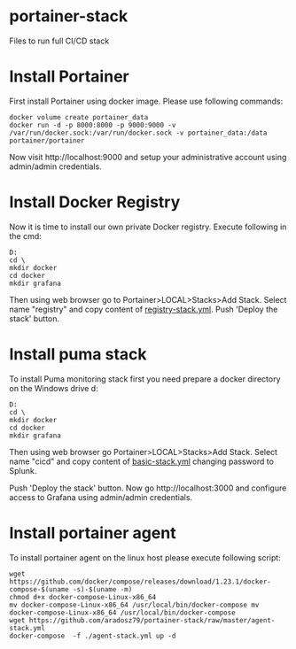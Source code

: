 # portainer-stack
Files to run full CI/CD stack

# Install Portainer

First install Portainer using docker image. Please use following commands:
```
docker volume create portainer_data
docker run -d -p 8000:8000 -p 9000:9000 -v /var/run/docker.sock:/var/run/docker.sock -v portainer_data:/data portainer/portainer
```

Now visit http://localhost:9000 and setup your administrative account using admin/admin credentials.

# Install Docker Registry

Now it is time to install our own private Docker registry. Execute following in the cmd:

```
D:
cd \
mkdir docker
cd docker
mkdir grafana
```

Then using web browser go to Portainer>LOCAL>Stacks>Add Stack. Select name "registry" and copy content of [registry-stack.yml](registry-stack.yml). Push 'Deploy the stack' button.

# Install puma stack

To install Puma monitoring stack first you need prepare a docker directory on the Windows drive d:

```
D:
cd \
mkdir docker
cd docker
mkdir grafana
```
Then using web browser go Portainer>LOCAL>Stacks>Add Stack. Select name "cicd" and copy content of [basic-stack.yml](basic-stack.yml) changing password to Splunk.

Push 'Deploy the stack' button. Now go http://localhost:3000 and configure access to Grafana using admin/admin credentials.

# Install portainer agent

To install portainer agent on the linux host please execute following script:

```
wget https://github.com/docker/compose/releases/download/1.23.1/docker-compose-$(uname -s)-$(uname -m)
chmod d+x docker-compose-Linux-x86_64    
mv docker-compose-Linux-x86_64 /usr/local/bin/docker-compose mv docker-compose-Linux-x86_64 /usr/local/bin/docker-compose
wget https://github.com/aradosz79/portainer-stack/raw/master/agent-stack.yml
docker-compose  -f ./agent-stack.yml up -d   
```
